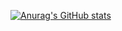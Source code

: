 [![Anurag's GitHub stats](https://github-readme-stats.vercel.app/api?username=ChirsLeeAreemm)](https://github.com/anuraghazra/github-readme-stats)
